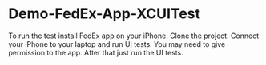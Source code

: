 # Demo-FedEx-App-XCUITest
To run the test install FedEx app on your iPhone. 
Clone the project. 
Connect your iPhone to your laptop and run UI tests.
You may need to give permission to the app. 
After that just run the UI tests. 

